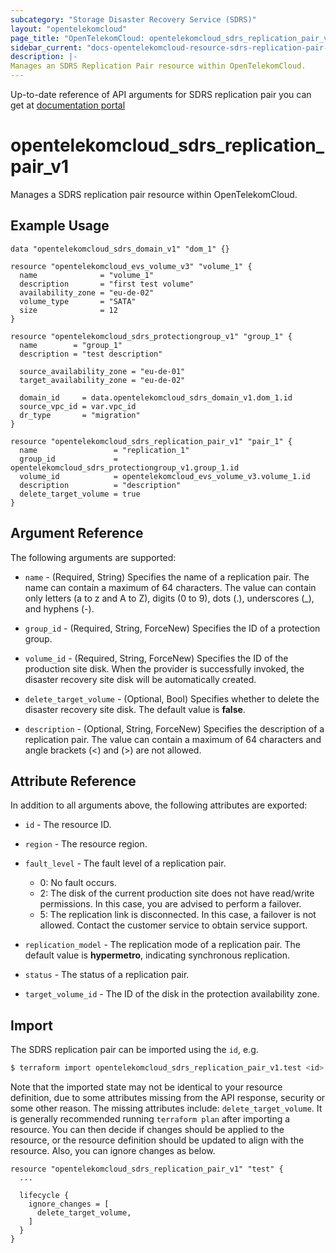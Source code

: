 ```yaml
---
subcategory: "Storage Disaster Recovery Service (SDRS)"
layout: "opentelekomcloud"
page_title: "OpenTelekomCloud: opentelekomcloud_sdrs_replication_pair_v1"
sidebar_current: "docs-opentelekomcloud-resource-sdrs-replication-pair-v1"
description: |-
Manages an SDRS Replication Pair resource within OpenTelekomCloud.
---
```


Up-to-date reference of API arguments for SDRS replication pair you can get at
[documentation portal](https://docs.otc.t-systems.com/storage-disaster-recovery-service/api-ref/sdrs_apis/replication_pair/)

# opentelekomcloud_sdrs_replication_pair_v1

Manages a SDRS replication pair resource within OpenTelekomCloud.

## Example Usage

```hcl
data "opentelekomcloud_sdrs_domain_v1" "dom_1" {}

resource "opentelekomcloud_evs_volume_v3" "volume_1" {
  name              = "volume_1"
  description       = "first test volume"
  availability_zone = "eu-de-02"
  volume_type       = "SATA"
  size              = 12
}

resource "opentelekomcloud_sdrs_protectiongroup_v1" "group_1" {
  name        = "group_1"
  description = "test description"

  source_availability_zone = "eu-de-01"
  target_availability_zone = "eu-de-02"

  domain_id     = data.opentelekomcloud_sdrs_domain_v1.dom_1.id
  source_vpc_id = var.vpc_id
  dr_type       = "migration"
}

resource "opentelekomcloud_sdrs_replication_pair_v1" "pair_1" {
  name                 = "replication_1"
  group_id             = opentelekomcloud_sdrs_protectiongroup_v1.group_1.id
  volume_id            = opentelekomcloud_evs_volume_v3.volume_1.id
  description          = "description"
  delete_target_volume = true
}
```

## Argument Reference

The following arguments are supported:

* `name` - (Required, String) Specifies the name of a replication pair. The name can contain a maximum of 64 characters.
  The value can contain only letters (a to z and A to Z), digits (0 to 9), dots (.), underscores (_), and hyphens (-).

* `group_id` - (Required, String, ForceNew) Specifies the ID of a protection group.

* `volume_id` - (Required, String, ForceNew) Specifies the ID of the production site disk.
  When the provider is successfully invoked, the disaster recovery site disk will be automatically created.

* `delete_target_volume` - (Optional, Bool) Specifies whether to delete the disaster recovery site disk.
  The default value is **false**.

* `description` - (Optional, String, ForceNew) Specifies the description of a replication pair. The value can contain
  a maximum of 64 characters and angle brackets (<) and (>) are not allowed.

## Attribute Reference

In addition to all arguments above, the following attributes are exported:

* `id` - The resource ID.

* `region` -  The resource region.

* `fault_level` - The fault level of a replication pair.
    + 0: No fault occurs.
    + 2: The disk of the current production site does not have read/write permissions. In this case, you are advised to
      perform a failover.
    + 5: The replication link is disconnected. In this case, a failover is not allowed. Contact the customer service to
      obtain service support.

* `replication_model` - The replication mode of a replication pair. The default value is **hypermetro**,
  indicating synchronous replication.

* `status` - The status of a replication pair.

* `target_volume_id` - The ID of the disk in the protection availability zone.

## Import

The SDRS replication pair can be imported using the `id`, e.g.

```bash
$ terraform import opentelekomcloud_sdrs_replication_pair_v1.test <id>
```

Note that the imported state may not be identical to your resource definition, due to some attributes missing from the
API response, security or some other reason. The missing attributes include: `delete_target_volume`.
It is generally recommended running `terraform plan` after importing a resource.
You can then decide if changes should be applied to the resource, or the resource definition should be updated to align
with the resource. Also, you can ignore changes as below.

```
resource "opentelekomcloud_sdrs_replication_pair_v1" "test" {
  ...

  lifecycle {
    ignore_changes = [
      delete_target_volume,
    ]
  }
}
```
